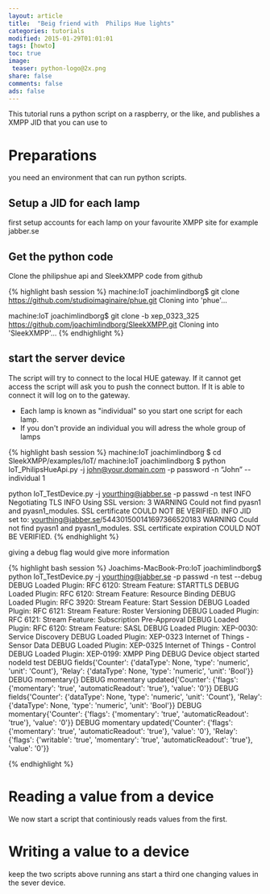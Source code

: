 ```yaml
---
layout: article
title:  "Beig friend with  Philips Hue lights"
categories: tutorials
modified: 2015-01-29T01:01:01
tags: [howto]
toc: true
image:
 teaser: python-logo@2x.png 
share: false
comments: false
ads: false
---
```



This tutorial runs a python script on a raspberry, or the like, and publishes a XMPP JID that you can use to 
# Preparations
you need an environment that can run python scripts.

## Setup a JID for each lamp
first setup accounts for each lamp on your favourite XMPP site for example jabber.se

## Get the python code

Clone the philipshue api and SleekXMPP code from github

{% highlight bash session %}
machine:IoT joachimlindborg$ git clone https://github.com/studioimaginaire/phue.git
Cloning into 'phue'...

machine:IoT joachimlindborg$ git clone -b xep_0323_325 https://github.com/joachimlindborg/SleekXMPP.git
Cloning into 'SleekXMPP'...
{% endhighlight %}


## start the server device

The script will try to connect to the local HUE gateway. If it cannot get access the script will ask you to push the connect button. If It is able to connect it will log on to the gateway.

- Each lamp is known as "individual" so you start one script for each lamp.
- If you don't provide an individual you will adress the whole group of lamps

{% highlight bash session %}
machine:IoT joachimlindborg $ cd SleekXMPP/examples/IoT/
machine:IoT joachimlindborg $ python IoT_PhilipsHueApi.py -j john@your.domain.com -p password -n “John” --individual 1

python IoT_TestDevice.py -j yourthing@jabber.se -p passwd -n test 
INFO     Negotiating TLS
INFO     Using SSL version: 3
WARNING  Could not find pyasn1 and pyasn1_modules. SSL certificate COULD NOT BE VERIFIED.
INFO     JID set to: yourthing@jabber.se/544301500141697366520183
WARNING  Could not find pyasn1 and pyasn1_modules. SSL certificate expiration COULD NOT BE VERIFIED.
{% endhighlight %}

giving a debug flag would give more information

{% highlight bash session %}
Joachims-MacBook-Pro:IoT joachimlindborg$ python IoT_TestDevice.py -j yourthing@jabber.se -p passwd -n test --debug
DEBUG    Loaded Plugin: RFC 6120: Stream Feature: STARTTLS
DEBUG    Loaded Plugin: RFC 6120: Stream Feature: Resource Binding
DEBUG    Loaded Plugin: RFC 3920: Stream Feature: Start Session
DEBUG    Loaded Plugin: RFC 6121: Stream Feature: Roster Versioning
DEBUG    Loaded Plugin: RFC 6121: Stream Feature: Subscription Pre-Approval
DEBUG    Loaded Plugin: RFC 6120: Stream Feature: SASL
DEBUG    Loaded Plugin: XEP-0030: Service Discovery
DEBUG    Loaded Plugin: XEP-0323 Internet of Things - Sensor Data
DEBUG    Loaded Plugin: XEP-0325 Internet of Things - Control
DEBUG    Loaded Plugin: XEP-0199: XMPP Ping
DEBUG    Device object started nodeId test
DEBUG    fields{'Counter': {'dataType': None, 'type': 'numeric', 'unit': 'Count'}, 'Relay': {'dataType': None, 'type': 'numeric', 'unit': 'Bool'}}
DEBUG    momentary{}
DEBUG    momentary updated{'Counter': {'flags': {'momentary': 'true', 'automaticReadout': 'true'}, 'value': '0'}}
DEBUG    fields{'Counter': {'dataType': None, 'type': 'numeric', 'unit': 'Count'}, 'Relay': {'dataType': None, 'type': 'numeric', 'unit': 'Bool'}}
DEBUG    momentary{'Counter': {'flags': {'momentary': 'true', 'automaticReadout': 'true'}, 'value': '0'}}
DEBUG    momentary updated{'Counter': {'flags': {'momentary': 'true', 'automaticReadout': 'true'}, 'value': '0'}, 'Relay': {'flags': {'writable': 'true', 'momentary': 'true', 'automaticReadout': 'true'}, 'value': '0'}}

{% endhighlight %}


# Reading a value from a device
We now start a script that continiously reads values from the first.

# Writing a value to a device
keep the two scripts above running ans start a third one changing values in the sever device. 
